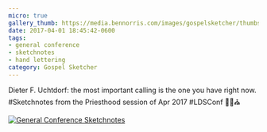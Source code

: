 ```yaml
---
micro: true
gallery_thumb: https://media.bennorris.com/images/gospelsketcher/thumbs/apr-17-3-uchtdorf.jpg
date: 2017-04-01 18:45:42-0600
tags:
- general conference
- sketchnotes
- hand lettering
category: Gospel Sketcher
---
```


Dieter F. Uchtdorf: the most important calling is the one you have right now. #Sketchnotes from the Priesthood session of Apr 2017 #LDSConf ✍🏼⛪️

[![General Conference Sketchnotes](https://media.bennorris.com/images/gospelsketcher/general-conference/apr-2017/apr-17-3-uchtdorf.jpg)](https://media.bennorris.com/images/gospelsketcher/general-conference/apr-2017/apr-17-3-uchtdorf.jpg)
